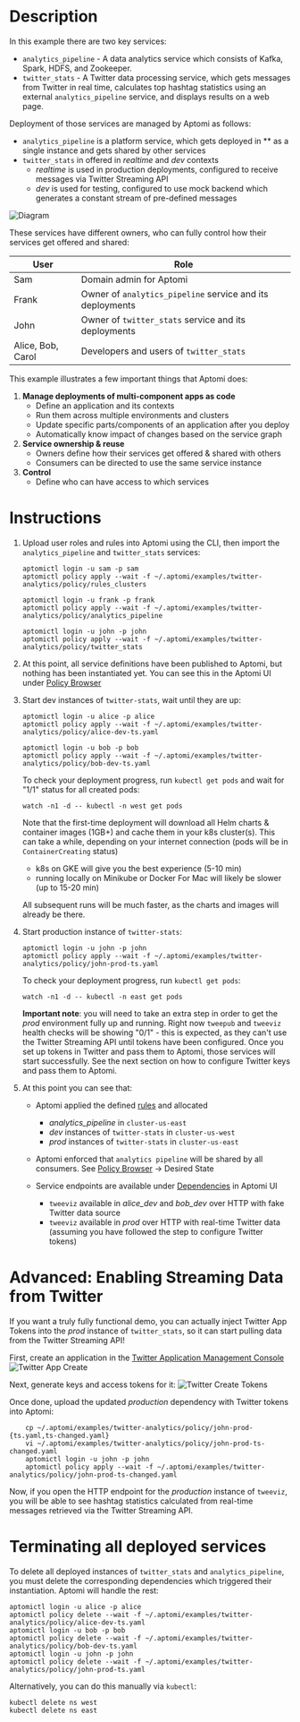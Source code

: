 # Description

In this example there are two key services:
* `analytics_pipeline` - A data analytics service which consists of Kafka, Spark, HDFS, and Zookeeper.
* `twitter_stats` -  A Twitter data processing service, which gets messages from Twitter in real time, calculates top hashtag statistics using an external `analytics_pipeline` service,
   and displays results on a web page.

Deployment of those services are managed by Aptomi as follows:
* `analytics_pipeline` is a platform service, which gets deployed in ** as a single instance and gets shared by other services
* `twitter_stats` in offered in *realtime* and *dev* contexts
  * *realtime* is used in production deployments, configured to receive messages via Twitter Streaming API
  * *dev* is used for testing, configured to use mock backend which generates a constant stream of pre-defined messages  
   
![Diagram](diagram.png)

These services have different owners, who can fully control how their services get offered and shared:

User  | Role
------|-------
Sam   | Domain admin for Aptomi
Frank | Owner of `analytics_pipeline` service and its deployments
John  | Owner of `twitter_stats` service and its deployments
Alice, Bob, Carol | Developers and users of `twitter_stats`

This example illustrates a few important things that Aptomi does:

1. **Manage deployments of multi-component apps as code**
    * Define an application and its contexts
    * Run them across multiple environments and clusters
    * Update specific parts/components of an application after you deploy
    * Automatically know impact of changes based on the service graph
1. **Service ownership & reuse**
    - Owners define how their services get offered & shared with others
    - Consumers can be directed to use the same service instance
1. **Control**
    - Define who can have access to which services

# Instructions

1. Upload user roles and rules into Aptomi using the CLI, then import the `analytics_pipeline` and `twitter_stats` services:
    ```
    aptomictl login -u sam -p sam
    aptomictl policy apply --wait -f ~/.aptomi/examples/twitter-analytics/policy/rules_clusters
    
    aptomictl login -u frank -p frank
    aptomictl policy apply --wait -f ~/.aptomi/examples/twitter-analytics/policy/analytics_pipeline
    
    aptomictl login -u john -p john
    aptomictl policy apply --wait -f ~/.aptomi/examples/twitter-analytics/policy/twitter_stats
    ```

1. At this point, all service definitions have been published to Aptomi, but nothing has been instantiated yet. You can see
this in the Aptomi UI under [Policy Browser](http://localhost:27866/#/policy/browse)

1. Start dev instances of `twitter-stats`, wait until they are up:
    ```
    aptomictl login -u alice -p alice
    aptomictl policy apply --wait -f ~/.aptomi/examples/twitter-analytics/policy/alice-dev-ts.yaml
    
    aptomictl login -u bob -p bob
    aptomictl policy apply --wait -f ~/.aptomi/examples/twitter-analytics/policy/bob-dev-ts.yaml
    ```

    To check your deployment progress, run `kubectl get pods` and wait for "1/1" status for all created pods:
    ```
    watch -n1 -d -- kubectl -n west get pods
    ```

    Note that the first-time deployment will download all Helm charts & container images (1GB+) and cache them in your k8s cluster(s). This can take a while, depending on your internet connection (pods will be in `ContainerCreating` status)
      * k8s on GKE will give you the best experience (5-10 min)
      * running locally on Minikube or Docker For Mac will likely be slower (up to 15-20 min)

    All subsequent runs will be much faster, as the charts and images will already be there.

1. Start production instance of `twitter-stats`:

    ```
    aptomictl login -u john -p john
    aptomictl policy apply --wait -f ~/.aptomi/examples/twitter-analytics/policy/john-prod-ts.yaml
    ```

    To check your deployment progress, run `kubectl get pods`:
    ```
    watch -n1 -d -- kubectl -n east get pods
    ```

    **Important note**: you will need to take an extra step in order to get the *prod* environment fully up and running. Right now `tweepub` and `tweeviz` health checks will be showing "0/1" - this
    is expected, as they can't use the Twitter Streaming API until tokens have been configured. Once you set up tokens in Twitter and pass them
    to Aptomi, those services will start successfully. See the next section on how to configure Twitter keys and pass them to Aptomi.

1. At this point you can see that:
    * Aptomi applied the defined [rules](policy/rules_clusters/rules.yaml) and allocated
        * *analytics_pipeline* in `cluster-us-east`
        * *dev* instances of `twitter-stats` in `cluster-us-west`
        * *prod* instances of `twitter-stats` in `cluster-us-east`

    * Aptomi enforced that `analytics pipeline` will be shared by all consumers. See [Policy Browser](http://localhost:27866/#/policy/browse) -> Desired State

    * Service endpoints are available under [Dependencies](http://localhost:27866/#/objects/dependencies) in Aptomi UI
        * `tweeviz` available in *alice_dev* and *bob_dev* over HTTP with fake Twitter data source
        * `tweeviz` available in *prod* over HTTP with real-time Twitter data (assuming you have followed the step to configure Twitter tokens)

# Advanced: Enabling Streaming Data from Twitter

If you want a truly fully functional demo, you can actually inject Twitter App Tokens into the *prod* instance of `twitter_stats`, so it can start pulling data from the Twitter Streaming API!

First, create an application in the [Twitter Application Management Console](https://apps.twitter.com) ![Twitter App Create](twitter-app-create.png)

Next, generate keys and access tokens for it:
    ![Twitter Create Tokens](twitter-create-tokens.png)

Once done, upload the updated *production* dependency with Twitter tokens into Aptomi:

```
    cp ~/.aptomi/examples/twitter-analytics/policy/john-prod-{ts.yaml,ts-changed.yaml}
    vi ~/.aptomi/examples/twitter-analytics/policy/john-prod-ts-changed.yaml
    aptomictl login -u john -p john
    aptomictl policy apply --wait -f ~/.aptomi/examples/twitter-analytics/policy/john-prod-ts-changed.yaml
```
Now, if you open the HTTP endpoint for the *production* instance of `tweeviz`, you will be able to see hashtag statistics calculated from real-time messages retrieved via the Twitter Streaming API.

# Terminating all deployed services

To delete all deployed instances of `twitter_stats` and `analytics_pipeline`, you must delete the corresponding dependencies which triggered their instantiation. Aptomi will handle the rest:
```
aptomictl login -u alice -p alice
aptomictl policy delete --wait -f ~/.aptomi/examples/twitter-analytics/policy/alice-dev-ts.yaml
aptomictl login -u bob -p bob
aptomictl policy delete --wait -f ~/.aptomi/examples/twitter-analytics/policy/bob-dev-ts.yaml
aptomictl login -u john -p john
aptomictl policy delete --wait -f ~/.aptomi/examples/twitter-analytics/policy/john-prod-ts.yaml
```

Alternatively, you can do this manually via `kubectl`:
```
kubectl delete ns west
kubectl delete ns east
```
